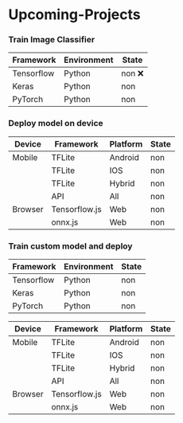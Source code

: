 
# Upcoming-Projects

### Train Image Classifier 

| Framework | Environment | State |
| ------ | ------ | ------ |
| Tensorflow | Python | non :x: |
| Keras | Python | non |
| PyTorch | Python | non |

### Deploy model on device

| Device | Framework | Platform | State |
| ------ | ------ | ------ | ------ |
| Mobile | TFLite | Android  | non |
|  | TFLite |  IOS | non |
|  | TFLite |  Hybrid | non |
|  | API | All | non | 
| Browser | Tensorflow.js | Web | non |
|  | onnx.js | Web | non |

### Train custom model and deploy

| Framework | Environment | State |
| ------ | ------ | ------ |
| Tensorflow | Python | non |
| Keras | Python | non |
| PyTorch | Python | non |

| Device | Framework | Platform | State |
| ------ | ------ | ------ | ------ |
| Mobile | TFLite | Android  | non |
|  | TFLite |  IOS | non |
|  | TFLite |  Hybrid | non |
|  | API | All | non | 
| Browser | Tensorflow.js | Web | non |
|  | onnx.js | Web | non |

